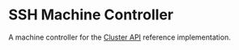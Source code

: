 # SSH Machine Controller

A machine controller for the [Cluster API](http://sigs.k8s.io/cluster-api) reference implementation.